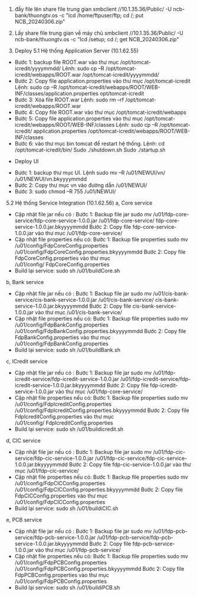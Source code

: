 1. đẩy file lên share file trung gian
 smbclient //10.1.35.36/Public/ -U ncb-bank/thuongtv.os -c "lcd /home/ftpuser/ftp; cd /; put NCB_20240306.zip"
2. Lấy share file trung gian về máy chủ
   smbclient //10.1.35.36/Public/ -U ncb-bank/thuongtv.os -c "lcd /setup; cd /; get NCB_20240306.zip"

3. Deploy
   5.1	Hệ thống Application Server (10.1.62.55)
- Bước 1: backup file ROOT.war vào thư mục /opt/tomcat-icredit/yyyymmdd/
Lênh: sudo cp –R /opt/tomcat-icredit/webapps/ROOT.war  /opt/tomcat-icredit/yyyymmdd/
- Bước 2: Copy file application.properties vào thư mục /opt/tomcat-icredit
Lệnh: sudo cp –R /opt/tomcat-icredit/webapps/ROOT/WEB-INF/classes/application.properties opt/tomcat-icredit
- Bước 3: Xóa file ROOT.war
Lệnh: sudo rm –rf  /opt/tomcat-icredit/webapps/ROOT.war
- Bước 4: Copy file ROOT.war vào thư mục /opt/tomcat-icredit/webapps
- Bước 5: Copy file application.properties vào thư mục /opt/tomcat-icredit/webapps/ROOT/WEB-INF/classes
Lệnh: sudo cp –R /opt/tomcat-icredit/ application.properties  /opt/tomcat-icredit/webapps/ROOT/WEB-INF/classes
- Bước 6: vào thư mục bin tomcat để restart hệ thống.
Lệnh: cd /opt/tomcat-icredit/bin/
 Sudo ./shutdown.sh
 Sudo ./startup.sh

* Deploy UI
- Bước 1: backup thư mục UI.
Lệnh sudo mv –R /u01/NEWUI/vn/ /u01/NEWUI/vn.bkyyyymmdd
- Bước 2: Copy thư mục vn vào đường dẫn /u01/NEWUI/
- Bước 3: sudo chmod –R 755 /u01/NEWUI/

5.2	Hệ thống Service Integration (10.1.62.56)
a,	Core service
- Cập nhật file jar nếu có :
Bước 1: Backup file jar
sudo mv /u01/fdp-core-service/fdp-core-service-1.0.0.jar /u01/fdp-core-service/ fdp-core-service-1.0.0.jar.bkyyyymmdd
Bước 2: Copy file fdp-core-service-1.0.0.jar vào thư mục /u01/fdp-core-service/
- Cập nhật file properties nếu có:
Bước 1: Backup file properties
sudo mv /u01/config/FdpCoreConfig.properties /u01/config/FdpCoreConfig.properties.bkyyyymmdd
	Bước 2: Copy file FdpCoreConfig.properties  vào thư mục                  
/u01/config/ FdpCoreConfig.properties
- Build lại service: sudo sh /u01/buildCore.sh
  
b, Bank service
  - Cập nhật file jar nếu có :
Bước 1: Backup file jar
sudo mv /u01/cis-bank-service/cis-bank-service-1.0.0.jar /u01/cis-bank-service/ cis-bank-service-1.0.0.jar.bkyyyymmdd
Bước 2: Copy file cis-bank-service-1.0.0.jar vào thư mục /u01/cis-bank-service/
- Cập nhật file properties nếu có:
Bước 1: Backup file properties
sudo mv /u01/config/FdpBankConfig.properties /u01/config/FdpBankConfig.properties.bkyyyymmdd
	Bước 2: Copy file FdpBankConfig.properties  vào thư mục                  
/u01/config/FdpBankConfig.properties
- Build lại service: sudo sh /u01/buildBank.sh

c,	ICredit service
  - Cập nhật file jar nếu có :
Bước 1: Backup file jar
sudo mv /u01/fdp-icredit-service/fdp-icredit-service-1.0.0.jar /u01/fdp-icredit-service/fdp-icredit-service-1.0.0.jar.bkyyyymmdd
Bước 2: Copy file fdp-icredit-service-1.0.0.jar vào thư mục /u01/fdp-core-service/
- Cập nhật file properties nếu có:
Bước 1: Backup file properties
sudo mv /u01/config/FdpIcreditConfig.properties /u01/config/FdpIcreditConfig.properties.bkyyyymmdd
	Bước 2: Copy file FdpIcreditConfig.properties vào thư mục                  
/u01/config/ FdpIcreditConfig.properties
- Build lại service: sudo sh /u01/buildicredit.sh

d,	CIC service
  - Cập nhật file jar nếu có :
Bước 1: Backup file jar
sudo mv /u01/fdp-cic-service/fdp-cic-service-1.0.0.jar /u01/fdp-cic-service/fdp-cic-service-1.0.0.jar.bkyyyymmdd
Bước 2: Copy file fdp-cic-service-1.0.0.jar vào thư mục /u01/fdp-cic-service/
- Cập nhật file properties nếu có:
Bước 1: Backup file properties
sudo mv /u01/config/FdpCICConfig.properties /u01/config/FdpCICConfig.properties.bkyyyymmdd
	Bước 2: Copy file FdpCICConfig.properties vào thư mục                  
/u01/config/FdpCICConfig.properties
- Build lại service: sudo sh /u01/buildiCIC.sh


e,	PCB service
 - Cập nhật file jar nếu có :
Bước 1: Backup file jar
sudo mv /u01/fdp-pcb-service/fdp-pcb-service-1.0.0.jar /u01/fdp-pcb-service/fdp-pcb-service-1.0.0.jar.bkyyyymmdd
Bước 2: Copy file fdp-pcb-service-1.0.0.jar vào thư mục /u01/fdp-pcb-service/
- Cập nhật file properties nếu có:
Bước 1: Backup file properties
sudo mv /u01/config/FdpPCBConfig.properties /u01/config/FdpPCBConfig.properties.bkyyyymmdd
	Bước 2: Copy file FdpPCBConfig.properties  vào thư mục                  
/u01/config/FdpPCBConfig.properties
- Build lại service: sudo sh /u01/buildiPCB.sh

